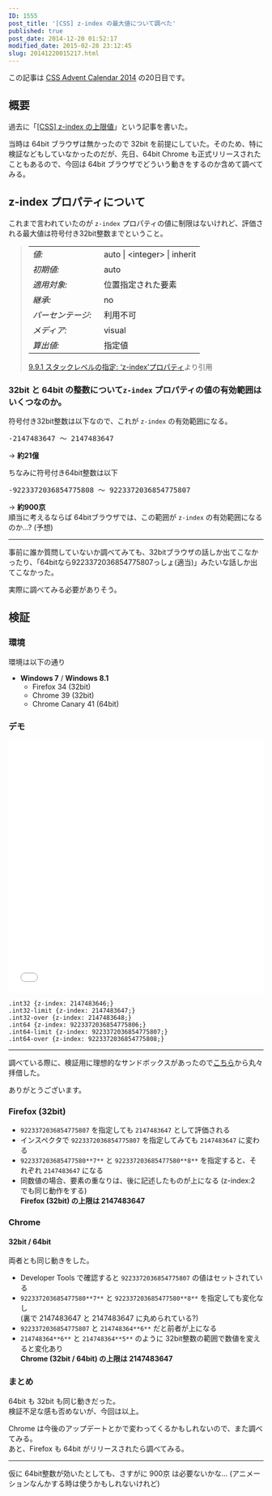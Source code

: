 ```yaml
---
ID: 1555
post_title: '[CSS] z-index の最大値について調べた'
published: true
post_date: 2014-12-20 01:52:17
modified_date: 2015-02-28 23:12:45
slug: 20141220015217.html
---
```

<p class="c-alert is-info">この記事は <a href="http://qiita.com/advent-calendar/2014/css">CSS Advent Calendar 2014</a> の20日目です。</p>
<p><!--more--></p>
<h2>概要</h2>
<p>過去に「<a href="20130530161519.html" title="[CSS] z-index の上限値">[CSS] z-index の上限値</a>」という記事を書いた。</p>
<p>当時は 64bit ブラウザは無かったので 32bit を前提にしていた。そのため、特に検証などもしていなかったのだが、先日、64bit Chrome も正式リリースされたこともあるので、今回は 64bit ブラウザでどういう動きをするのか含めて調べてみる。</p>
<h2>z-index プロパティについて</h2>
<p>これまで言われていたのが <code>z-index</code> プロパティの値に制限はないけれど、評価される最大値は符号付き32bit整数までということ。</p>
<blockquote>
<table cellpadding="0" cellspacing="0">
<tbody>
<tr valign="baseline">
<td><em>値:</em>&nbsp;&nbsp;</td>
<td>auto | <span class="value-inst-integer">&lt;integer&gt;</span> | <span class="value-inst-inherit">inherit</span></td>
</tr>
<tr valign="baseline">
<td><em>初期値:</em>&nbsp;&nbsp;</td>
<td>auto</td>
</tr>
<tr valign="baseline">
<td><em>適用対象:</em>&nbsp;&nbsp;</td>
<td>位置指定された要素</td>
</tr>
<tr valign="baseline">
<td><em>継承:</em>&nbsp;&nbsp;</td>
<td>no</td>
</tr>
<tr valign="baseline">
<td><em>パーセンテージ:</em>&nbsp;&nbsp;</td>
<td>利用不可</td>
</tr>
<tr valign="baseline">
<td><em>メディア:</em>&nbsp;&nbsp;</td>
<td>visual</td>
</tr>
<tr valign="baseline">
<td><em>算出値:</em>&nbsp;&nbsp;</td>
<td>指定値</td>
</tr>
</tbody>
</table>
<footer><a href="http://momdo.s35.xrea.com/web-html-test/spec/CSS21/visuren.html#propdef-z-index">9.9.1 スタックレベルの指定: &#8216;z-index&#8217;プロパティ</a>より引用</footer>
</blockquote>
<h3>32bit と 64bit の整数について<code>z-index</code> プロパティの値の有効範囲はいくつなのか。</h3>
<p>符号付き32bit整数は以下なので、これが <code>z-index</code> の有効範囲になる。</p>
<pre>
-2147483647 ～ 2147483647
</pre>
<p>-> <strong>約21億</strong></p>
<p>ちなみに符号付き64bit整数は以下</p>
<pre>
-9223372036854775808 ～ 9223372036854775807
</pre>
<pre style="display:none">
9*10^18 = 9000000000000000000 (900京)
</pre>
<p>-> <strong>約900京</strong><br />
順当に考えるならば 64bitブラウザでは、この範囲が <code>z-index</code> の有効範囲になるのか…? (予想)</p>
<hr />
<p>事前に誰か質問していないか調べてみても、32bitブラウザの話しか出てこなかったり、「64bitなら9223372036854775807っしょ(適当)」みたいな話しか出てこなかった。</p>
<p>実際に調べてみる必要がありそう。</p>
<h2>検証</h2>
<h3>環境</h3>
<p>環境は以下の通り</p>
<ul>
<li><strong>Windows 7</strong> / <strong>Windows 8.1</strong>
<ul>
<li>Firefox 34 (32bit)</li>
<li>Chrome 39 (32bit)</li>
<li>Chrome Canary 41 (64bit)</li>
</ul>
</li>
</ul>
<h3>デモ</h3>
<p><iframe height='500' scrolling='no' title='a verification on the maximum value of z-index' src='//codepen.io/hiro0218/embed/VqXxBV/?height=500&#038;theme-id=light&#038;default-tab=result' frameborder='no' allowtransparency='true' allowfullscreen='true' style='width: 100%;'>See the Pen <a href='https://codepen.io/hiro0218/pen/VqXxBV/'>a verification on the maximum value of z-index</a> by hiro (<a href='https://codepen.io/hiro0218'>@hiro0218</a>) on <a href='https://codepen.io'>CodePen</a>.<br />
</iframe></p>
<pre><code class="language-css">.int32 {z-index: 2147483646;}
.int32-limit {z-index: 2147483647;}
.int32-over {z-index: 2147483648;}
.int64 {z-index: 9223372036854775806;}
.int64-limit {z-index: 9223372036854775807;}
.int64-over {z-index: 9223372036854775808;}
</code></pre>
<hr />
<p>調べている際に、検証用に理想的なサンドボックスがあったので<a href="http://jsfiddle.net/bdukes/76MCf/2/show/">こちら</a>から丸々拝借した。</p>
<p>ありがとうございます。</p>
<h3>Firefox (32bit)</h3>
<ul>
<li><code>9223372036854775807</code> を指定しても <code>2147483647</code> として評価される</li>
<li>インスペクタで <code>9223372036854775807</code> を指定してみても <code>2147483647</code> に変わる</li>
<li><code>922337203685477580**7**</code> と <code>922337203685477580**8**</code> を指定すると、それぞれ <code>2147483647</code> になる</li>
<li>同数値の場合、要素の重なりは、後に記述したものが上になる (z-index:2 でも同じ動作をする)<br />
<strong>Firefox (32bit) の上限は 2147483647</strong></li>
</ul>
<h3>Chrome</h3>
<h4>32bit / 64bit</h4>
<p>両者とも同じ動きをした。</p>
<ul>
<li>Developer Tools で確認すると <code>9223372036854775807</code> の値はセットされている</li>
<li><code>922337203685477580**7**</code> と <code>922337203685477580**8**</code> を指定しても変化なし<br />
(裏で 2147483647 と 2147483647 に丸められている?)</li>
<li><code>9223372036854775807</code> と <code>214748364**6**</code> だと前者が上になる</li>
<li><code>214748364**6**</code> と <code>214748364**5**</code> のように 32bit整数の範囲で数値を変えると変化あり<br />
<strong>Chrome (32bit / 64bit) の上限は 2147483647</strong></li>
</ul>
<h3>まとめ</h3>
<p>64bit も 32bit も同じ動きだった。<br />
検証不足な感も否めないが、今回は以上。</p>
<p>Chrome は今後のアップデートとかで変わってくるかもしれないので、また調べてみる。<br />
あと、Firefox も 64bit がリリースされたら調べてみる。</p>
<hr />
<p>仮に 64bit整数が効いたとしても、さすがに 900京 は必要ないかな… (アニメーションなんかする時は使うかもしれないけれど)</p>